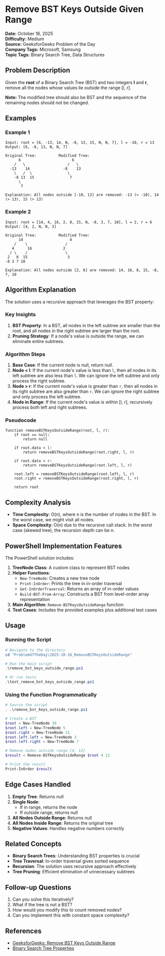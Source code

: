 # Remove BST Keys Outside Given Range

**Date:** October 16, 2025  
**Difficulty:** Medium  
**Source:** GeeksforGeeks Problem of the Day  
**Company Tags:** Microsoft, Samsung  
**Topic Tags:** Binary Search Tree, Data Structures  

## Problem Description

Given the **root** of a Binary Search Tree (BST) and two integers **l** and **r**, remove all the nodes whose values lie outside the range [l, r].

**Note:** The modified tree should also be BST and the sequence of the remaining nodes should not be changed.

## Examples

### Example 1
```
Input: root = [6, -13, 14, N, -8, 13, 15, N, N, 7], l = -10, r = 13
Output: [6, -8, 13, N, N, 7]

Original Tree:          Modified Tree:
      6                       6
    /   \                   /   \
  -13    14               -8    13
    \   /  \                \
    -8 13  15                7
      \
       7

Explanation: All nodes outside [-10, 13] are removed: -13 (< -10), 14 (> 13), 15 (> 13)
```

### Example 2
```
Input: root = [14, 4, 16, 2, 8, 15, N, -8, 3, 7, 10], l = 2, r = 6
Output: [4, 2, N, N, 3]

Original Tree:          Modified Tree:
      14                     4
    /    \                 /
   4      16              2
  / \    /                 \
 2   8  15                  3
-8 3 7 10

Explanation: All nodes outside [2, 6] are removed: 14, 16, 8, 15, -8, 7, 10
```

## Algorithm Explanation

The solution uses a recursive approach that leverages the BST property:

### Key Insights
1. **BST Property**: In a BST, all nodes in the left subtree are smaller than the root, and all nodes in the right subtree are larger than the root.
2. **Pruning Strategy**: If a node's value is outside the range, we can eliminate entire subtrees.

### Algorithm Steps
1. **Base Case**: If the current node is null, return null.
2. **Node < l**: If the current node's value is less than `l`, then all nodes in its left subtree are also less than `l`. We can ignore the left subtree and only process the right subtree.
3. **Node > r**: If the current node's value is greater than `r`, then all nodes in its right subtree are also greater than `r`. We can ignore the right subtree and only process the left subtree.
4. **Node in Range**: If the current node's value is within [l, r], recursively process both left and right subtrees.

### Pseudocode
```
function removeBSTKeysOutsideRange(root, l, r):
    if root == null:
        return null
    
    if root.data < l:
        return removeBSTKeysOutsideRange(root.right, l, r)
    
    if root.data > r:
        return removeBSTKeysOutsideRange(root.left, l, r)
    
    root.left = removeBSTKeysOutsideRange(root.left, l, r)
    root.right = removeBSTKeysOutsideRange(root.right, l, r)
    
    return root
```

## Complexity Analysis

- **Time Complexity**: O(n), where n is the number of nodes in the BST. In the worst case, we might visit all nodes.
- **Space Complexity**: O(n) due to the recursive call stack. In the worst case (skewed tree), the recursion depth can be n.

## PowerShell Implementation Features

The PowerShell solution includes:

1. **TreeNode Class**: A custom class to represent BST nodes
2. **Helper Functions**:
   - `New-TreeNode`: Creates a new tree node
   - `Print-InOrder`: Prints the tree in in-order traversal
   - `Get-InOrderTraversal`: Returns an array of in-order values
   - `Build-BST-From-Array`: Constructs a BST from level-order array representation
3. **Main Algorithm**: `Remove-BSTKeysOutsideRange` function
4. **Test Cases**: Includes the provided examples plus additional test cases

## Usage

### Running the Script
```powershell
# Navigate to the directory
cd "ProblemOfTheDay\2025-10-16_RemoveBSTKeysOutsideRange"

# Run the main script
.\remove_bst_keys_outside_range.ps1

# Or run tests
.\test_remove_bst_keys_outside_range.ps1
```

### Using the Function Programmatically
```powershell
# Source the script
. .\remove_bst_keys_outside_range.ps1

# Create a BST
$root = New-TreeNode 10
$root.left = New-TreeNode 5
$root.right = New-TreeNode 15
$root.left.left = New-TreeNode 3
$root.left.right = New-TreeNode 7

# Remove nodes outside range [4, 12]
$result = Remove-BSTKeysOutsideRange $root 4 12

# Print the result
Print-InOrder $result
```

## Edge Cases Handled

1. **Empty Tree**: Returns null
2. **Single Node**: 
   - If in range, returns the node
   - If outside range, returns null
3. **All Nodes Outside Range**: Returns null
4. **All Nodes Inside Range**: Returns the original tree
5. **Negative Values**: Handles negative numbers correctly

## Related Concepts

- **Binary Search Trees**: Understanding BST properties is crucial
- **Tree Traversal**: In-order traversal gives sorted sequence
- **Recursion**: The solution uses recursive approach effectively
- **Tree Pruning**: Efficient elimination of unnecessary subtrees

## Follow-up Questions

1. Can you solve this iteratively?
2. What if the tree is not a BST?
3. How would you modify this to count removed nodes?
4. Can you implement this with constant space complexity?

## References

- [GeeksforGeeks: Remove BST Keys Outside Range](https://www.geeksforgeeks.org/remove-bst-keys-outside-the-given-range/)
- [Binary Search Tree Properties](https://www.geeksforgeeks.org/binary-search-tree-data-structure/)
